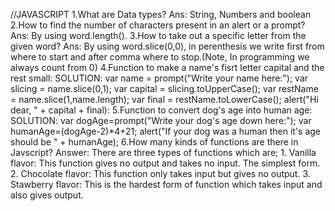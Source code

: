 //JAVASCRIPT
1.What are Data types?
Ans: String, Numbers and boolean
2.How to find the number of characters present in an alert or a prompt?
Ans: By using word.length().
3.How to take out a specific letter from the given word?
Ans: By using word.slice(0,0), in perenthesis we write first from where to start and after comma where to stop.(Note, In programming we always count from 0)
4.Function to make a name's fisrt letter capital and the rest small:
SOLUTION: var name = prompt("Write your name here:");
          var slicing = name.slice(0,1);
          var capital = slicing.toUpperCase();
          var restName = name.slice(1,name.length);
          var final = restName.toLowerCase();
          alert("Hi dear, " + capital + final):
5.Function to convert dog's age into human age:
SOLUTION: var dogAge=prompt("Write your dog's age down here:");
          var humanAge=(dogAge-2)*4+21;
          alert("If your dog was a human then it's age should be " + humanAge);
6.How many kinds of functions are there in Javscript?
Answer: There are three types of functions which are;
        1. Vanilla flavor: This function gives no output and takes no input. The simplest form.
        2. Chocolate flavor: This function only takes input but gives no output.
        3. Stawberry flavor: This is the hardest form of function which takes input and also gives output.
